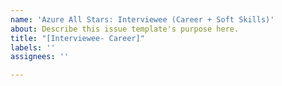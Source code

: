 ```yaml
---
name: 'Azure All Stars: Interviewee (Career + Soft Skills)'
about: Describe this issue template's purpose here.
title: "[Interviewee- Career]"
labels: ''
assignees: ''

---
```



